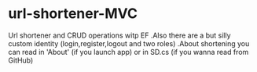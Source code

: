 # url-shortener-MVC
Url shortener and CRUD operations witр EF
.Also there are a but silly custom identity (login,register,logout and two roles)
.About shortening you can read in 'About' (if you launch app) or in SD.cs (if you wanna read from GitHub)
